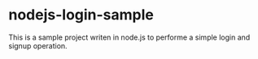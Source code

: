 # nodejs-login-sample
This is a sample project writen in node.js to performe a simple login and signup operation. 

